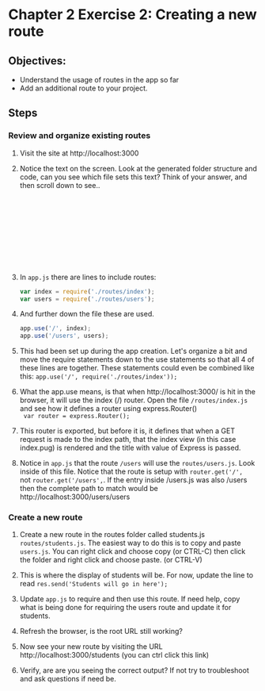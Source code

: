 # Chapter 2 Exercise 2: Creating a new route
## Objectives:
* Understand the usage of routes in the app so far
* Add an additional route to your project. 

## Steps

### Review and organize existing routes

1. Visit the site at http://localhost:3000

1. Notice the text on the screen. Look at the generated folder structure and code, can you see which file sets this text?  Think of your answer, and then scroll down to see..
    
    ``` 











    ```


1.  In `app.js` there are lines to include routes:
    ``` javascript
    var index = require('./routes/index');
    var users = require('./routes/users');
    ```

1. And further down the file these are used.
    ``` javascript
    app.use('/', index);
    app.use('/users', users);
    ```

1. This had been set up during the app creation. Let's organize a bit and move the require statements down to the use statements so that all 4 of these lines are together. These statements could even be combined like this:
    ```app.use('/', require('./routes/index'));```

1. What the app.use means, is that when http://localhost:3000/ is hit in the browser, it will use the index (/) router. Open the file `/routes/index.js` and see how it defines a router using express.Router()  
    ``` var router = express.Router();```

1. This router is exported, but before it is, it defines that when a GET request is made to the index path, that the index view (in this case index.pug) is rendered and the title with value of Express is passed. 

1. Notice in `app.js` that the route `/users` will use the `routes/users.js`. Look inside of this file. Notice that the route is setup with `router.get('/', ` not `router.get('/users',`.  If the entry inside /users.js was also /users then the complete path to match would be http://localhost:3000/users/users 


### Create a new route 

1.  Create a new route in the routes folder called students.js `routes/students.js`. The easiest way to do this is to copy and paste `users.js`. You can right click and choose copy (or CTRL-C) then click the folder and right click and choose paste. (or CTRL-V)

1. This is where the display of students will be. 
For now, update the line to read 
`res.send('Students will go in here');`

1. Update `app.js` to require and then use this route. If need help, copy what is being done for requiring the users route and update it for students.

1. Refresh the browser, is the root URL still working?

1. Now see your new route by visiting the URL http://localhost:3000/students (you can ctrl click this link)

1. Verify, are are you seeing the correct output? If not try to troubleshoot and ask questions if need be.


